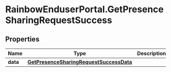# RainbowEnduserPortal.GetPresenceSharingRequestSuccess

## Properties

Name | Type | Description | Notes
------------ | ------------- | ------------- | -------------
**data** | [**GetPresenceSharingRequestSuccessData**](GetPresenceSharingRequestSuccessData.md) |  | 


